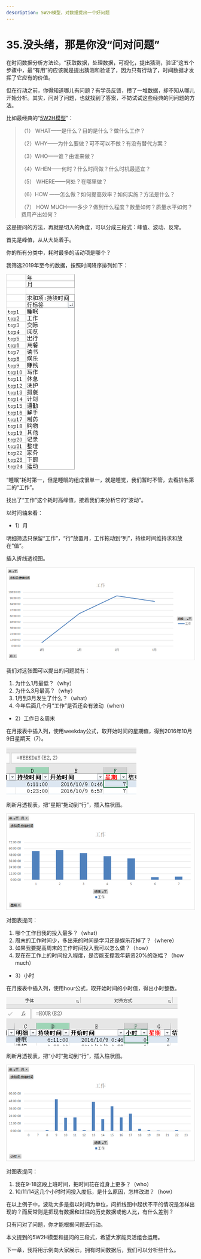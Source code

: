 ```yaml
---
description: 5W2H模型，对数据提出一个好问题
---
```


# 35.没头绪，那是你没“问对问题”

在时间数据分析方法论，“获取数据，处理数据，可视化，提出猜测，验证”这五个步骤中，最“有用”的应该就是提出猜测和验证了，因为只有行动了，时间数据才发挥了它应有的价值。

但在行动之前，你得知道哪儿有问题？有学员反馈，攒了一堆数据，却不知从哪儿开始分析。其实，问对了问题，也就找到了答案，不妨试试这些经典的问问题的方法。

比如最经典的“[5W2H模型](https://wiki.mbalib.com/zh-cn/5W2H%E5%88%86%E6%9E%90%E6%B3%95)”：

> （1） WHAT——是什么？目的是什么？做什么工作？
>
> （2）WHY——为什么要做？可不可以不做？有没有替代方案？
>
> （3）WHO——谁？由谁来做？
>
> （4）WHEN——何时？什么时间做？什么时机最适宜？
>
> （5） WHERE——何处？在哪里做？
>
> （6）HOW ——怎么做？如何提高效率？如何实施？方法是什么？
>
> （7） HOW MUCH——多少？做到什么程度？数量如何？质量水平如何？费用产出如何？

这是提问的方法，再就是切入的角度，可以分成三段式：峰值、波动、反常。

首先是峰值，从从大处着手。

你的所有分类中，耗时最多的活动项是哪个？

我筛选2019年至今的数据，按照时间降序排列如下：

![](<../.gitbook/assets/图片 (102).png>)

“睡眠”耗时第一，但是睡眠的组成很单一，就是睡觉，我们暂时不管，去看排名第二的“工作”。

找出了“工作”这个耗时高峰值，接着我们来分析它的“波动”。

以时间轴来看：

* 1）月

明细筛选只保留“工作”，“行”放置月，工作拖动到“列”，持续时间维持求和放在“值”。

插入折线透视图。

![](<../.gitbook/assets/图片 (103).png>)

我们对这张图可以提出的问题就有：

1. 为什么1月最低？（why）
2. 为什么3月最高？（why）
3. 1月到3月发生了什么？（what）
4. 今年后面几个月“工作”是否还会有波动（when）

* 2）工作日＆周末

在月报表中插入列，使用weekday公式，取开始时间的星期值，得到2016年10月9日星期天（7）。

![](<../.gitbook/assets/图片 (104).png>)

刷新月透视表，把“星期”拖动到“行”，插入柱状图。

![](<../.gitbook/assets/图片 (105).png>)

对图表提问：

1. 哪个工作日我的投入最多？（what）
2. 周末的工作时间少，多出来的时间是学习还是娱乐花掉了？（where）
3. 如果我要提高周末的工作时间投入我可以怎么做？（how）
4. 现在在工作上的时间投入程度，是否能支撑我年薪资20%的涨幅？（how much）

* 3）小时

在月报表中插入列，使用hour公式，取开始时间的小时值，得出小时整数。

![](<../.gitbook/assets/图片 (106).png>)

刷新月透视表，把“小时”拖动到“行”，插入柱状图。

![](<../.gitbook/assets/图片 (107).png>)

对图表提问：

1. 我在9-18这段上班时间，把时间花在谁身上更多？（who）
2. 10/11/14这几个小时时间投入度低，是什么原因，怎样改进？（how）

在以上例子中，波动大多是指以时间为单位，问折线图中起伏不平的情况是怎样出现的？而反常则是把现有数据和过往的历史数据或他人比，有什么差别？

只有问对了问题，你才能根据问题去行动。

本文提到的5W2H模型和提问的三段式，希望大家能灵活组合运用。

下一章，我将用示例向大家展示，拥有时间数据后，我们可以分析些什么。
